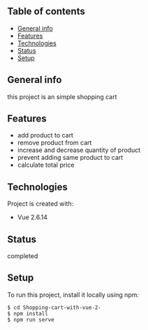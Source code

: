 ## Table of contents
* [General info](#general-info)
* [Features](#features)
* [Technologies](#technologies)
* [Status](#status)
* [Setup](#setup)


## General info
this project is an simple shopping cart

## Features
* add product to cart
* remove product from cart
* increase and decrease quantity of product
* prevent adding same product to cart
* calculate total price


## Technologies
Project is created with:
* Vue 2.6.14

## Status
completed
	
## Setup
To run this project, install it locally using npm:

```
$ cd Shopping-cart-with-vue-2-
$ npm install
$ npm run serve
```

